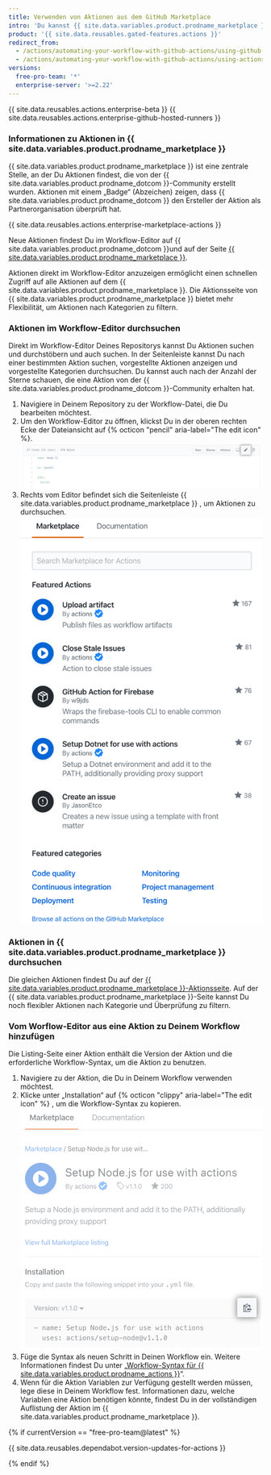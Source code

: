 ```yaml
---
title: Verwenden von Aktionen aus dem GitHub Marketplace
intro: 'Du kannst {{ site.data.variables.product.prodname_marketplace }} durchgehen und darin nach Aktionen suchen, um sie in Deinen Workflows zu verwenden.'
product: '{{ site.data.reusables.gated-features.actions }}'
redirect_from:
  - /actions/automating-your-workflow-with-github-actions/using-github-marketplace-actions
  - /actions/automating-your-workflow-with-github-actions/using-actions-from-github-marketplace-in-your-workflow
versions:
  free-pro-team: '*'
  enterprise-server: '>=2.22'
---
```


{{ site.data.reusables.actions.enterprise-beta }}
{{ site.data.reusables.actions.enterprise-github-hosted-runners }}

### Informationen zu Aktionen in {{ site.data.variables.product.prodname_marketplace }}

{{ site.data.variables.product.prodname_marketplace }} ist eine zentrale Stelle, an der Du Aktionen findest, die von der {{ site.data.variables.product.prodname_dotcom }}-Community erstellt wurden.  Aktionen mit einem „Badge“ (Abzeichen) zeigen, dass {{ site.data.variables.product.prodname_dotcom }} den Ersteller der Aktion als Partnerorganisation überprüft hat.

{{ site.data.reusables.actions.enterprise-marketplace-actions }}

Neue Aktionen findest Du im Workflow-Editor auf {{ site.data.variables.product.prodname_dotcom }}und auf der Seite [{{ site.data.variables.product.prodname_marketplace }}](https://github.com/marketplace/actions/).

Aktionen direkt im Workflow-Editor anzuzeigen ermöglicht einen schnellen Zugriff auf alle Aktionen auf dem {{ site.data.variables.product.prodname_marketplace }}. Die Aktionsseite von {{ site.data.variables.product.prodname_marketplace }} bietet mehr Flexibilität, um Aktionen nach Kategorien zu filtern.

### Aktionen im Workflow-Editor durchsuchen

Direkt im Workflow-Editor Deines Repositorys kannst Du Aktionen suchen und durchstöbern und auch suchen. In der Seitenleiste kannst Du nach einer bestimmten Aktion suchen, vorgestellte Aktionen anzeigen und vorgestellte Kategorien durchsuchen. Du kannst auch nach der Anzahl der Sterne schauen, die eine Aktion von der {{ site.data.variables.product.prodname_dotcom }}-Community erhalten hat.

1. Navigiere in Deinem Repository zu der Workflow-Datei, die Du bearbeiten möchtest.
1. Um den Workflow-Editor zu öffnen, klickst Du in der oberen rechten Ecke der Dateiansicht auf {% octicon "pencil" aria-label="The edit icon" %}. ![Schaltfläche zum Editieren der Workflow-Datei](/assets/images/help/repository/actions-edit-workflow-file.png)
1. Rechts vom Editor befindet sich die Seitenleiste {{ site.data.variables.product.prodname_marketplace }} , um Aktionen zu durchsuchen. ![Seitenleiste für den Marktplatz-Workflow](/assets/images/help/repository/actions-marketplace-sidebar.png)

### Aktionen in {{ site.data.variables.product.prodname_marketplace }} durchsuchen

Die gleichen Aktionen findest Du auf der [{{ site.data.variables.product.prodname_marketplace }}-Aktionsseite](https://github.com/marketplace/actions/). Auf der {{ site.data.variables.product.prodname_marketplace }}-Seite kannst Du noch flexibler Aktionen nach Kategorie und Überprüfung zu filtern.

### Vom Worflow-Editor aus eine Aktion zu Deinem Workflow hinzufügen

Die Listing-Seite einer Aktion enthält die Version der Aktion und die erforderliche Workflow-Syntax, um die Aktion zu benutzen.

1. Navigiere zu der Aktion, die Du in Deinem Workflow verwenden möchtest.
1. Klicke unter „Installation“ auf {% octicon "clippy" aria-label="The edit icon" %} , um die Workflow-Syntax zu kopieren. ![Aktionsliste anzeigen](/assets/images/help/repository/actions-sidebar-detailed-view.png)
1. Füge die Syntax als neuen Schritt in Deinen Workflow ein. Weitere Informationen findest Du unter „[Workflow-Syntax für {{ site.data.variables.product.prodname_actions }}](/actions/automating-your-workflow-with-github-actions/workflow-syntax-for-github-actions#jobsjob_idsteps)“.
1. Wenn für die Aktion Variablen zur Verfügung gestellt werden müssen, lege diese in Deinem Workflow fest. Informationen dazu, welche Variablen eine Aktion benötigen könnte, findest Du in der vollständigen Auflistung der Aktion im {{ site.data.variables.product.prodname_marketplace }}.

{% if currentVersion == "free-pro-team@latest" %}

{{ site.data.reusables.dependabot.version-updates-for-actions }}

{% endif %}

